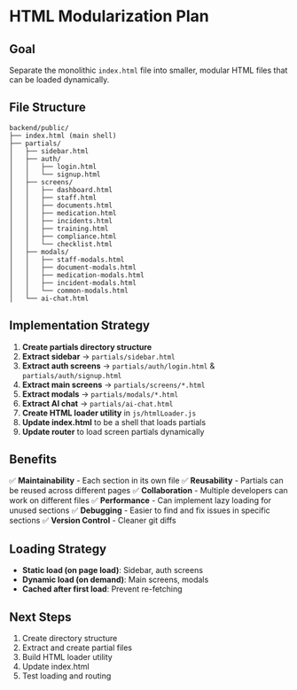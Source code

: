 # HTML Modularization Plan

## Goal
Separate the monolithic `index.html` file into smaller, modular HTML files that can be loaded dynamically.

## File Structure

```
backend/public/
├── index.html (main shell)
├── partials/
│   ├── sidebar.html
│   ├── auth/
│   │   ├── login.html
│   │   └── signup.html
│   ├── screens/
│   │   ├── dashboard.html
│   │   ├── staff.html
│   │   ├── documents.html
│   │   ├── medication.html
│   │   ├── incidents.html
│   │   ├── training.html
│   │   ├── compliance.html
│   │   └── checklist.html
│   ├── modals/
│   │   ├── staff-modals.html
│   │   ├── document-modals.html
│   │   ├── medication-modals.html
│   │   ├── incident-modals.html
│   │   └── common-modals.html
│   └── ai-chat.html
```

## Implementation Strategy

1. **Create partials directory structure**
2. **Extract sidebar** → `partials/sidebar.html`
3. **Extract auth screens** → `partials/auth/login.html` & `partials/auth/signup.html`
4. **Extract main screens** → `partials/screens/*.html`
5. **Extract modals** → `partials/modals/*.html`
6. **Extract AI chat** → `partials/ai-chat.html`
7. **Create HTML loader utility** in `js/htmlLoader.js`
8. **Update index.html** to be a shell that loads partials
9. **Update router** to load screen partials dynamically

## Benefits

✅ **Maintainability** - Each section in its own file
✅ **Reusability** - Partials can be reused across different pages
✅ **Collaboration** - Multiple developers can work on different files
✅ **Performance** - Can implement lazy loading for unused sections
✅ **Debugging** - Easier to find and fix issues in specific sections
✅ **Version Control** - Cleaner git diffs

## Loading Strategy

- **Static load (on page load)**: Sidebar, auth screens
- **Dynamic load (on demand)**: Main screens, modals
- **Cached after first load**: Prevent re-fetching

## Next Steps

1. Create directory structure
2. Extract and create partial files
3. Build HTML loader utility
4. Update index.html
5. Test loading and routing
